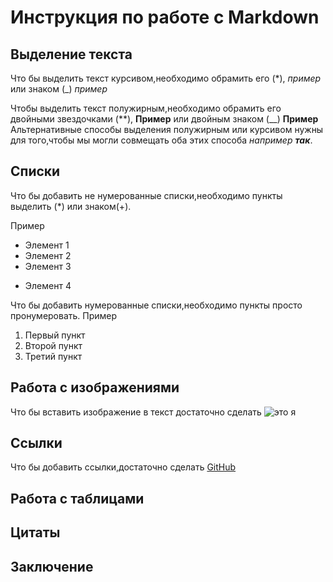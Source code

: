 # Инструкция по работе с Markdown

## Выделение текста 

Что бы выделить текст курсивом,необходимо обрамить его (*), *пример* или знаком (_) _пример_

Чтобы выделить текст полужирным,необходимо обрамить его двойными звездочками (**), **Пример** или двойным знаком (__)
__Пример__
Альтернативные способы выделения полужирным или курсивом нужны для того,чтобы мы могли совмещать оба этих способа _например **так**_. 

## Списки 
Что бы добавить не нумерованные списки,необходимо пункты выделить (*) или знаком(+).
 
 Пример
* Элемент 1
* Элемент 2
* Элемент 3
+ Элемент 4

Что бы добавить нумерованные списки,необходимо пункты просто пронумеровать.
Пример
1. Первый пункт 
2. Второй пункт 
3. Третий пункт  

## Работа с изображениями 

Что бы вставить изображение в текст достаточно сделать ![это я](Alexei_V.jpg)

## Ссылки 

Что бы добавить ссылки,достаточно сделать [GitHub](https://github.com/Alexei0915) 

## Работа с таблицами 

## Цитаты 

## Заключение 